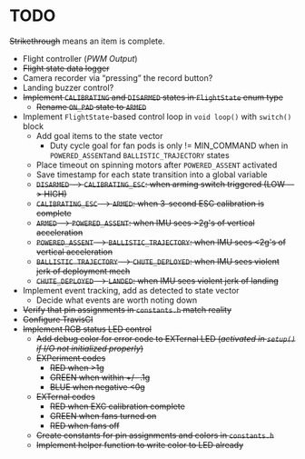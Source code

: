 # TODO

~~Strikethrough~~ means an item is complete.

- Flight controller (*PWM Output*)
- ~~Flight state data logger~~
- Camera recorder via “pressing” the record button?
- Landing buzzer control?
- ~~Implement `CALIBRATING` and `DISARMED` states in `FlightState` enum type~~
  - ~~Rename `ON_PAD` state to `ARMED`~~
- Implement `FlightState`-based control loop in `void loop()` with `switch()` block
  - Add goal items to the state vector
    - Duty cycle goal for fan pods is only != MIN_COMMAND when in `POWERED_ASSENT`and `BALLISTIC_TRAJECTORY` states
  - Place timeout on spinning motors after `POWERED_ASSENT` activated
  - Save timestamp for each state transition into a global variable
  - ~~`DISARMED` --> `CALIBRATING_ESC`: when arming switch triggered (LOW --> HIGH)~~
  - ~~`CALIBRATING_ESC` --> `ARMED`: when 3-second ESC calibration is complete~~
  - ~~`ARMED` --> `POWERED_ASSENT`: when IMU sees >2g's of vertical acceleration~~
  - ~~`POWERED_ASSENT` --> `BALLISTIC_TRAJECTORY`: when IMU sees <2g's of vertical acceleration~~
  - ~~`BALLISTIC TRAJECTORY` --> `CHUTE_DEPLOYED`: when IMU sees violent jerk of deployment mech~~
  - ~~`CHUTE_DEPLOYED` --> `LANDED`: when IMU sees violent jerk of landing~~
- Implement event tracking, add as detected to state vector
  - Decide what events are worth noting down
- ~~Verify that pin assignments in `constants.h` match reality~~
- ~~Configure TravisCI~~
- ~~Implement RGB status LED control~~
  - ~~Add debug color for error code to EXTernal LED (*activated in `setup()` if I/O not initialized properly*)~~
  - ~~EXPeriment codes~~
    - ~~RED when >1g~~
    - ~~GREEN when within +/- .1g~~
    - ~~BLUE when negative <0g~~
  - ~~EXTernal codes~~
    - ~~RED when EXC calibration complete~~
    - ~~GREEN when fans turned on~~
    - ~~RED when fans off~~
  - ~~Create constants for pin assignments and colors in `constants.h`~~
  - ~~Implement helper function to write color to LED already~~
